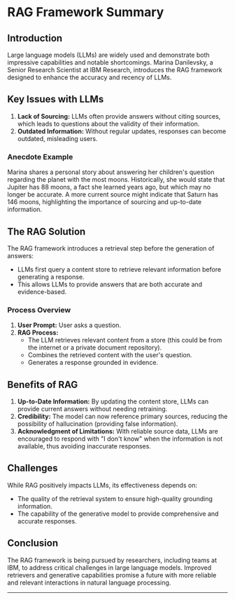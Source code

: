 # **RAG Framework Summary**

## Introduction

Large language models (LLMs) are widely used and demonstrate both impressive capabilities and notable shortcomings. Marina Danilevsky, a Senior Research Scientist at IBM Research, introduces the RAG framework designed to enhance the accuracy and recency of LLMs.

## Key Issues with LLMs

1. **Lack of Sourcing:** LLMs often provide answers without citing sources, which leads to questions about the validity of their information.
2. **Outdated Information:** Without regular updates, responses can become outdated, misleading users.

### Anecdote Example

Marina shares a personal story about answering her children's question regarding the planet with the most moons. Historically, she would state that Jupiter has 88 moons, a fact she learned years ago, but which may no longer be accurate. A more current source might indicate that Saturn has 146 moons, highlighting the importance of sourcing and up-to-date information.

## The RAG Solution

The RAG framework introduces a retrieval step before the generation of answers:

- LLMs first query a content store to retrieve relevant information before generating a response.
- This allows LLMs to provide answers that are both accurate and evidence-based.

### Process Overview

1. **User Prompt:** User asks a question.
2. **RAG Process:**
   - The LLM retrieves relevant content from a store (this could be from the internet or a private document repository).
   - Combines the retrieved content with the user's question.
   - Generates a response grounded in evidence.

## Benefits of RAG

1. **Up-to-Date Information:** By updating the content store, LLMs can provide current answers without needing retraining.
2. **Credibility:** The model can now reference primary sources, reducing the possibility of hallucination (providing false information).
3. **Acknowledgment of Limitations:** With reliable source data, LLMs are encouraged to respond with "I don't know" when the information is not available, thus avoiding inaccurate responses.

## Challenges

While RAG positively impacts LLMs, its effectiveness depends on:

- The quality of the retrieval system to ensure high-quality grounding information.
- The capability of the generative model to provide comprehensive and accurate responses.

## Conclusion

The RAG framework is being pursued by researchers, including teams at IBM, to address critical challenges in large language models. Improved retrievers and generative capabilities promise a future with more reliable and relevant interactions in natural language processing.

---
